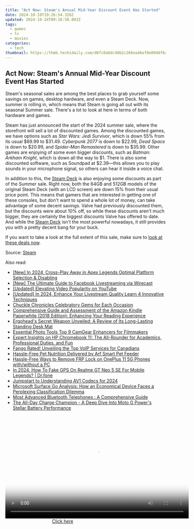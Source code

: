 ```yaml
---
title: "Act Now: Steam's Annual Mid-Year Discount Event Has Started"
date: 2024-10-18T19:26:54.326Z
updated: 2024-10-24T09:18:50.093Z
tags:
  - games
  - tv
  - movies
categories:
  - tech
thumbnail: https://thmb.techidaily.com/d8fc0a6dc40b2c266ea46ef0e0946f6a6f2bfc24fdd8c197f755ef2d88428204.jpg
---
```


## Act Now: Steam's Annual Mid-Year Discount Event Has Started

Steam's seasonal sales are among the best places to grab yourself some savings on games, desktop hardware, and even a Steam Deck. Now, summer is rolling in, which means that Steam is going all out with its seasonal Summer sale. There's a lot to look at here in terms of both hardware and games.

 Steam has just announced the start of the 2024 summer sale, where the storefront will sell a lot of discounted games. Among the discounted games, we have options such as _Star Wars: Jedi Survivor_, which is down 55% from its usual $69.99 to $31.49\. _Cyberpunk 2077_ is down to $22.99, _Dead Space_ is down to $20.99, and _Spider-Man Remastered_ is down to $35.99\. Other games are enjoying of some even bigger discounts, such as _Batman: Arkham Knight_, which is down all the way to $1\. There is also some discounted software, such as Soundpad at $2.39—this allows you to play sounds in your microphone signal, so others can hear it inside a voice chat.

 In addition to this, the [Steam Deck](https://store.steampowered.com/steamdeck#SaleSection%5F34993) is also enjoying some discounts as part of the Summer sale. Right now, both the 64GB and 512GB models of the original Steam Deck (with an LCD screen) are down 15% from their usual price point. This means that gamers that are interested in getting one of these consoles, but don't want to spend a whole lot of money, can take advantage of some decent savings. Valve had previously discounted them, but the discounts were about 10% off, so while these discounts aren't much bigger, they are certainly the biggest discounts Valve has offered to date. And while the [Steam Deck](https://bypass-frp.techidaily.com/in-2024-about-poco-m6-pro-4g-frp-bypass-by-drfone-android/) isn't the most powerful nowadays, it still provides you with a pretty decent bang for your buck.

 If you want to take a look at the full extent of this sale, make sure to [look at these deals now](https://store.steampowered.com/).

 Source: [Steam](https://store.steampowered.com/)

<ins class="adsbygoogle"
     style="display:block"
     data-ad-format="autorelaxed"
     data-ad-client="ca-pub-7571918770474297"
     data-ad-slot="1223367746"></ins>

<ins class="adsbygoogle"
     style="display:block"
     data-ad-client="ca-pub-7571918770474297"
     data-ad-slot="8358498916"
     data-ad-format="auto"
     data-full-width-responsive="true"></ins>

<span class="atpl-alsoreadstyle">Also read:</span>
<div><ul>
<li><a href="https://screen-recording.techidaily.com/new-in-2024-cross-play-away-in-apex-legends-optimal-platform-selection-and-disabling/"><u>[New] In 2024, Cross-Play Away in Apex Legends Optimal Platform Selection & Disabling</u></a></li>
<li><a href="https://facebook-video-recording.techidaily.com/new-the-ultimate-guide-to-facebook-livestreaming-via-wirecast/"><u>[New] The Ultimate Guide to Facebook Livestreaming via Wirecast</u></a></li>
<li><a href="https://youtube-lab.techidaily.com/ed-elevating-video-popularity-on-youtube/"><u>[Updated] Elevating Video Popularity on YouTube</u></a></li>
<li><a href="https://visual-screen-recording.techidaily.com/updated-in-2024-enhance-your-livestream-quality-learn-4-innovative-techniques/"><u>[Updated] In 2024, Enhance Your Livestream Quality Learn 4 Innovative Techniques</u></a></li>
<li><a href="https://extra-tips.techidaily.com/chuckle-chronicles-celebratory-gems-for-each-occasion/"><u>Chuckle Chronicles Celebratory Gems for Each Occasion</u></a></li>
<li><a href="https://buynow-help.techidaily.com/comprehensive-guide-and-assessment-of-the-amazon-kindle-paperwhite-2018-edition-enhancing-your-reading-experience/"><u>Comprehensive Guide and Assessment of the Amazon Kindle Paperwhite (2018 Edition): Enhancing Your Reading Experience</u></a></li>
<li><a href="https://buynow-help.techidaily.com/ergoheads-secret-weapon-unveiled-a-review-of-its-long-lasting-standing-desk-mat/"><u>Ergohead's Secret Weapon Unveiled: A Review of Its Long-Lasting Standing Desk Mat</u></a></li>
<li><a href="https://youtube-tips.techidaily.com/tial-photo-tools-top-9-camgear-enhancers-for-filmmakers/"><u>Essential Photo Tools Top 9 CamGear Enhancers for Filmmakers</u></a></li>
<li><a href="https://buynow-help.techidaily.com/expert-insights-on-hp-chromebook-11-the-all-rounder-for-academics-professional-duties-and-fun/"><u>Expert Insights on HP Chromebook 11: The All-Rounder for Academics, Professional Duties, and Fun</u></a></li>
<li><a href="https://buynow-help.techidaily.com/fango-rated-unveiling-the-top-voip-services-for-canadians/"><u>Fango Rated! Unveiling the Top VoIP Services for Canadians</u></a></li>
<li><a href="https://buynow-help.techidaily.com/hassle-free-pet-nutrition-delivered-by-arf-smart-pet-feeder/"><u>Hassle-Free Pet Nutrition Delivered by Arf Smart Pet Feeder</u></a></li>
<li><a href="https://android-frp.techidaily.com/hassle-free-ways-to-remove-frp-lock-on-oneplus-11-5g-phones-withwithout-a-pc-by-drfone-android/"><u>Hassle-Free Ways to Remove FRP Lock on OnePlus 11 5G Phones with/without a PC</u></a></li>
<li><a href="https://review-topics.techidaily.com/in-2024-how-to-fake-gps-on-realme-gt-neo-5-se-for-mobile-legends-drfone-by-drfone-virtual-android/"><u>In 2024, How To Fake GPS On Realme GT Neo 5 SE For Mobile Legends? | Dr.fone</u></a></li>
<li><a href="https://article-posts.techidaily.com/jumpstart-to-understanding-av1-codecs-for-2024/"><u>Jumpstart to Understanding AV1 Codecs for 2024</u></a></li>
<li><a href="https://buynow-help.techidaily.com/microsoft-surface-go-analysis-how-an-economical-device-faces-a-perplexing-classification-dilemma/"><u>Microsoft Surface Go Analysis: How an Economical Device Faces a Perplexing Classification Dilemma</u></a></li>
<li><a href="https://buynow-help.techidaily.com/most-advanced-bluetooth-telephones-a-comprehensive-guide/"><u>Most Advanced Bluetooth Telephones : A Comprehensive Guide</u></a></li>
<li><a href="https://buynow-help.techidaily.com/the-all-day-charge-champion-a-deep-dive-into-moto-g-powers-stellar-battery-performance/"><u>The All-Day Charge Champion - A Deep Dive Into Moto G Power's Stellar Battery Performance</u></a></li>
</ul></div>

<!-- affiliate ads begin -->
<span id="1160850">
					<video width="576" height="324" style="cursor:pointer"
           poster="//a.impactradius-go.com/display-clicktoplayimage/1160850.png"
           onclick="if(!this.playClicked){this.play();this.setAttribute('controls',true);this.playClicked=true;}">
	   <source src="//a.impactradius-go.com/display-ad/14559-1160850">
	   <img src="//a.impactradius-go.com/display-clicktoplayimage/1160850.png" style="border: none; height: 100%; width: 100%; object-fit: contain">
	</video>
	<div style="width:360px;text-align:center"><a href="javascript:window.open(decodeURIComponent('https%3A%2F%2Fpropmoneyinc.pxf.io%2Fc%2F5597632%2F1160850%2F14559'), '_blank');void(0);">Click here</a></div>
</span>
<img height="0" width="0" src="https://imp.pxf.io/i/5597632/1160850/14559" style="position:absolute;visibility:hidden;" border="0" />
<!-- affiliate ads end -->

